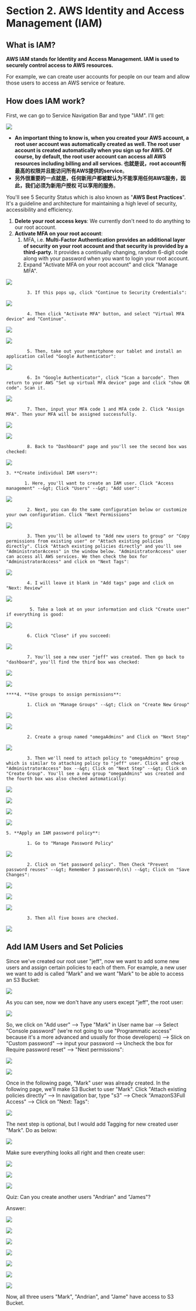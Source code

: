 # Section 2. AWS Identity and Access Management \(IAM\)

## What is IAM?

**AWS IAM stands for Identity and Access Management. IAM is used to securely control access to AWS resources.** 

For example, we can create user accounts for people on our team and allow those users to access an AWS service or feature.

## How does IAM work?

First, we can go to Service Navigation Bar and type "IAM". I'll get:

![](../.gitbook/assets/image%20%2854%29.png)

* **An important thing to know is, when you created your AWS account, a root user account was automatically created as well. The root user account is created automatically when you sign up for AWS. Of course, by default, the root user account can access all AWS resources including billing and all services. 也就是说，root account有最高的权限并且能访问所有AWS提供的service**。
* **另外很重要的一点就是，任何新用户都被默认为不能享用任何AWS服务，因此，我们必须为新用户授权 可以享用的服务**。

You'll see 5 Security Status which is also known as "**AWS Best Practices**". It's a guideline and architecture for maintaining a high level of security, accessibility and efficiency.

1. **Delete your root access keys**: We currently don't need to do anything to our root account.
2. **Activate MFA on your root account**: 
   1. MFA, i.e. **Multi-Factor Authentication provides an additional layer of security on your root account and that security is provided by a third-party.** It provides a continually changing, random 6-digit code along with your password when you want to login your root account.
   2. Expand "Activate MFA on your root account" and click "Manage MFA". 

![](../.gitbook/assets/image%20%2876%29.png)

            3. If this pops up, click "Continue to Security Credentials":

![](../.gitbook/assets/image%20%2812%29.png)

            4. Then click "Activate MFA" button, and select "Virtual MFA device" and "Continue".

![](../.gitbook/assets/image%20%2861%29.png)

![](../.gitbook/assets/image%20%2866%29.png)

            5. Then, take out your smartphone our tablet and install an application called "Google Authenticator":

![](../.gitbook/assets/image%20%2851%29.png)

            6. In "Google Authenticator", click "Scan a barcode". Then return to your AWS "Set up virtual MFA device" page and click "show QR code". Scan it.

![](../.gitbook/assets/image%20%2859%29.png)

            7. Then, input your MFA code 1 and MFA code 2. Click "Assign MFA". Then your MFA will be assigned successfully.

![](../.gitbook/assets/image%20%2836%29.png)

![](../.gitbook/assets/image%20%2885%29.png)

            8. Back to "Dashboard" page and you'll see the second box was checked:

![](../.gitbook/assets/image%20%2863%29.png)

    3. **Create individual IAM users**:

           1. Here, you'll want to create an IAM user. Click "Access management" --&gt; Click "Users" --&gt; "Add user":

![](../.gitbook/assets/image%20%2897%29.png)

            2. Next, you can do the same configuration below or customize your own configuration. Click "Next Permissions"

![](../.gitbook/assets/image%20%2848%29.png)

            3. Then you'll be allowed to "Add new users to group" or "Copy permissions from existing user" or "Attach existing policies directly". Click "Attach existing policies directly" and you'll see "AdministratorAccess" in the window below. "AdministratorAccess" user can access all AWS services. We then check the box for "AdministratorAccess" and click on "Next Tags":

![](../.gitbook/assets/image%20%2877%29.png)

            4. I will leave it blank in "Add tags" page and click on "Next: Review"

![](../.gitbook/assets/image%20%28107%29.png)

             5. Take a look at on your information and click "Create user" if everything is good:

![](../.gitbook/assets/image%20%2813%29.png)

            6. Click "Close" if you succeed:

![](../.gitbook/assets/image%20%2816%29.png)

            7. You'll see a new user "jeff" was created. Then go back to "dashboard", you'll find the third box was checked:

![](../.gitbook/assets/image%20%2875%29.png)

![](../.gitbook/assets/image%20%2826%29.png)

    ****4. **Use groups to assign permissions**:

            1. Click on "Manage Groups" --&gt; Click on "Create New Group"

![](../.gitbook/assets/image%20%2855%29.png)

![](../.gitbook/assets/image%20%2821%29.png)

            2. Create a group named "omegaAdmins" and Click on "Next Step"

![](../.gitbook/assets/image%20%2856%29.png)

            3. Then we'll need to attach policy to "omegaAdmins" group which is similar to attaching policy to "jeff" user. Click and check "AdministratorAccess" box --&gt; Click on "Next Step" --&gt; Click on "Create Group". You'll see a new group "omegaAdmins" was created and the fourth box was also checked automatically:

![](../.gitbook/assets/image%20%2842%29.png)

![](../.gitbook/assets/image%20%285%29.png)

![](../.gitbook/assets/image%20%2887%29.png)

![](../.gitbook/assets/image%20%2895%29.png)

    5. **Apply an IAM password policy**:

            1. Go to "Manage Password Policy"

![](../.gitbook/assets/image%20%2871%29.png)

            2. Click on "Set password policy". Then Check "Prevent password reuses" --&gt; Remember 3 password\(s\) --&gt; Click on "Save Changes":

![](../.gitbook/assets/image%20%2899%29.png)

![](../.gitbook/assets/image%20%2847%29.png)

![](../.gitbook/assets/image%20%2832%29.png)

            3. Then all five boxes are checked.

![](../.gitbook/assets/image%20%2880%29.png)

## Add IAM Users and Set Policies

Since we've created our root user "jeff", now we want to add some new users and assign certain policies to each of them. For example, a new user we want to add is called "Mark" and we want "Mark" to be able to access an S3 Bucket:

![](../.gitbook/assets/image%20%2890%29.png)

As you can see, now we don't have any users except "jeff", the root user:

![](../.gitbook/assets/image%20%287%29.png)

So, we click on "Add user" --&gt; Type "Mark" in User name bar --&gt; Select "Console password" \(we're not going to use "Programmatic access" because it's a more advanced and usually for those developers\) --&gt; Slick on "Custom password" --&gt; input your password --&gt; Uncheck the box for Require password reset" --&gt; "Next permissions":

![](../.gitbook/assets/image%20%2825%29.png)

![](../.gitbook/assets/image%20%2814%29.png)

Once in the following page, "Mark" user was already created. In the following page, we'll make S3 Bucket to user "Mark". Click "Attach existing policies directly" --&gt; In navigation bar, type "s3" --&gt; Check "AmazonS3Full Access" --&gt; Click on "Next: Tags":

![](../.gitbook/assets/image%20%2857%29.png)

The next step is optional, but I would add Tagging for new created user "Mark". Do as below:

![](../.gitbook/assets/image%20%28104%29.png)

Make sure everything looks all right and then create user:

![](../.gitbook/assets/image%20%2824%29.png)

![](../.gitbook/assets/image%20%2828%29.png)

![](../.gitbook/assets/image%20%2879%29.png)

Quiz: Can you create another users "Andrian" and "James"?

Answer:

![](../.gitbook/assets/image%20%2818%29.png)

![](../.gitbook/assets/image%20%28103%29.png)

![](../.gitbook/assets/image%20%28106%29.png)

![](../.gitbook/assets/image%20%2831%29.png)

![](../.gitbook/assets/image%20%2843%29.png)

![](../.gitbook/assets/image%20%2865%29.png)

![](../.gitbook/assets/image%20%289%29.png)

Now, all three users "Mark", "Andrian", and "Jame" have access to S3 Bucket.



















